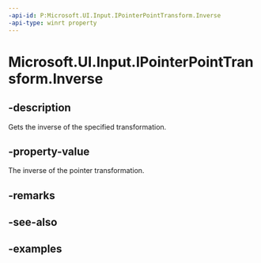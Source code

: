 ```yaml
---
-api-id: P:Microsoft.UI.Input.IPointerPointTransform.Inverse
-api-type: winrt property
---
```


# Microsoft.UI.Input.IPointerPointTransform.Inverse

<!--
public Microsoft.UI.Input.IPointerPointTransform Inverse { get; }
-->

## -description

Gets the inverse of the specified transformation.

## -property-value

The inverse of the pointer transformation.

## -remarks

## -see-also

## -examples
